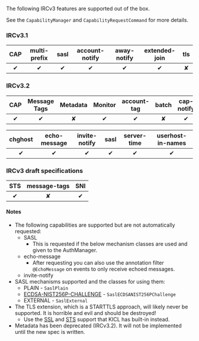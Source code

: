 The following IRCv3 features are supported out of the box.

See the `CapabilityManager` and `CapabilityRequestCommand` for more details.

### IRCv3.1

CAP | multi-prefix | sasl | account-notify | away-notify | extended-join | tls
:-: | :----------: | :--: | :------------: | :---------: | :-----------: | :-:
✔   | ✔            | ✔    | ✔              | ✔           | ✔             | ✘


### IRCv3.2

CAP | Message Tags | Metadata | Monitor | account-tag | batch | cap-notify
:-: | :----------: | :------: | :-----: | :---------: | :---: | :--------:
✔   | ✔            |✘         | ✔       | ✔           | ✘     | ✔

chghost | echo-message | invite-notify | sasl | server-time | userhost-in-names
:-----: | :----------: | :-----------: | :--: | :---------: | :---------------:
✔       | ✔            | ✔             | ✔    | ✔           | ✔

### IRCv3 draft specifications

STS | message-tags | SNI
:-: | :----------: | :-:
✔   | ✘            |✔

#### Notes
* The following capabilities are supported but are not automatically requested:
    * SASL
        * This is requested if the below mechanism classes are used and given to the AuthManager.
    * echo-message
        * After requesting you can also use the annotation filter `@EchoMessage` on events to only receive echoed messages.
    * invite-notify
* SASL mechanisms supported and the classes for using them:
    * PLAIN - `SaslPlain`
    * [ECDSA-NIST256P-CHALLENGE](advanced/ecdsa.md) - `SaslECDSANIST256PChallenge`
    * EXTERNAL - `SaslExternal`
* The TLS extension, which is a STARTTLS approach, will likely never be supported. It is horrible and evil and should be destroyed!
    * Use the [SSL](advanced/ssl.md) and [STS](advanced/sts.md) support that KICL has built-in instead.
* Metadata has been deprecated (IRCv3.2). It will not be implemented until the new spec is written.
